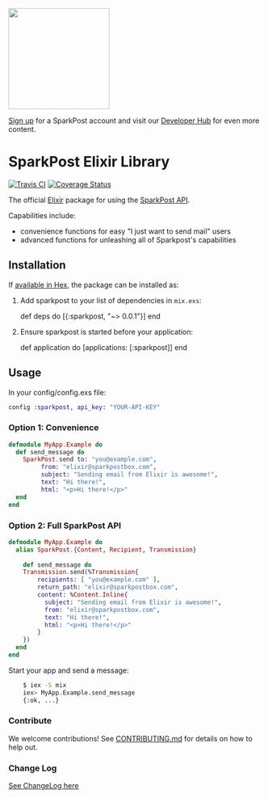 <a href="https://www.sparkpost.com"><img src="https://www.sparkpost.com/sites/default/files/attachments/SparkPost_Logo_2-Color_Gray-Orange_RGB.svg" width="200px"/></a>

[Sign up](https://app.sparkpost.com/sign-up?src=Dev-Website&sfdcid=70160000000pqBb) for a SparkPost account and visit our [Developer Hub](https://developers.sparkpost.com) for even more content.

# SparkPost Elixir Library

[![Travis CI](https://travis-ci.org/SparkPost/elixir-sparkpost.svg?branch=master)](https://travis-ci.org/SparkPost/elixir-sparkpost) [![Coverage Status](https://coveralls.io/repos/SparkPost/elixir-sparkpost/badge.svg?branch=master&service=github)](https://coveralls.io/github/SparkPost/elixir-sparkpost?branch=master)

The official [Elixir](http://elixir-lang.org/) package for using the [SparkPost API](https://www.sparkpost.com/api).

Capabilities include:
 - convenience functions for easy "I just want to send mail" users
 - advanced functions for unleashing all of Sparkpost's capabilities

## Installation

If [available in Hex](https://hex.pm/docs/publish), the package can be installed as:

  1. Add sparkpost to your list of dependencies in `mix.exs`:

        def deps do
          [{:sparkpost, "~> 0.0.1"}]
        end

  2. Ensure sparkpost is started before your application:

        def application do
          [applications: [:sparkpost]]
        end

## Usage

In your config/config.exs file:

```elixir
config :sparkpost, api_key: "YOUR-API-KEY"
```

### Option 1: Convenience

```elixir
defmodule MyApp.Example do
  def send_message do
    SparkPost.send to: "you@example.com",
         from: "elixir@sparkpostbox.com",
         subject: "Sending email from Elixir is awesome!",
         text: "Hi there!",
         html: "<p>Hi there!</p>"
  end
end
```

### Option 2: Full SparkPost API

```elixir
defmodule MyApp.Example do
  alias SparkPost.{Content, Recipient, Transmission}
  
	def send_message do
    Transmission.send(%Transmission{
        recipients: [ "you@example.com" ],
        return_path: "elixir@sparkpostbox.com",
        content: %Content.Inline{
          subject: "Sending email from Elixir is awesome!",
          from: "elixir@sparkpostbox.com", 
          text: "Hi there!",
          html: "<p>Hi there!</p>"
        }
    })
  end
end
```

Start your app and send a message:

```bash
    $ iex -S mix
    iex> MyApp.Example.send_message
    {:ok, ...}
```

### Contribute

We welcome contributions!  See [CONTRIBUTING.md](CONTRIBUTING.md) for details on how to help out.

### Change Log

[See ChangeLog here](CHANGELOG.md)
